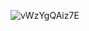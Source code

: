 ![vWzYgQAiz7E](https://user-images.githubusercontent.com/68734109/147251316-84a19075-3a77-4a5a-b784-5daeb0bf8515.jpg)
